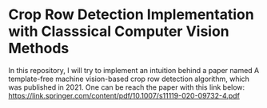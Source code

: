 # Crop Row Detection Implementation with Classsical Computer Vision Methods

In this repository, I will try to implement an intuition behind a paper named A template-free machine vision-based crop row detection algorithm, which was published in 2021. One can be reach the paper with this link below:
https://link.springer.com/content/pdf/10.1007/s11119-020-09732-4.pdf
